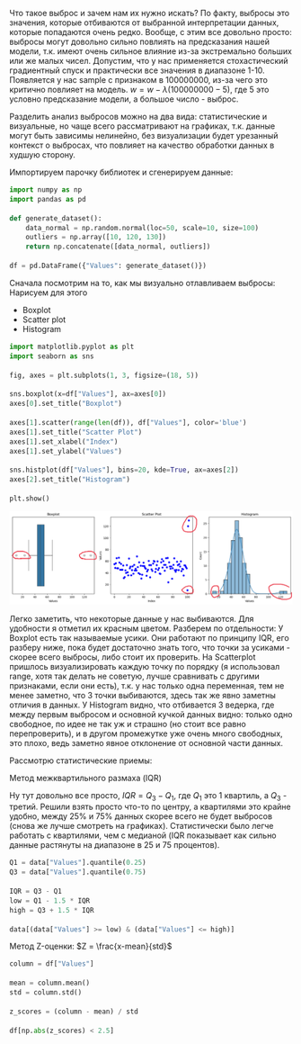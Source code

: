 Что такое выброс и зачем нам их нужно искать? 
По факту, выбросы это значения, которые отбиваются от выбранной интерпретации данных, которые попадаются очень редко.
Вообще, с этим все довольно просто: выбросы могут довольно сильно повлиять на предсказания нашей модели, т.к. имеют очень сильное влияние из-за экстремально больших или же малых чисел. Допустим, что у нас применяется стохастический градиентный спуск и практически все значения в диапазоне 1-10. Появляется у нас sample с признаком в 100000000, из-за чего это критично повлияет на модель. $w = w - \lambda (100000000 - 5)$, где 5 это условно предсказание модели, а большое число - выброс.

Разделить анализ выбросов можно на два вида: статистические и визуальные, но чаще всего рассматривают на графиках, т.к. данные могут быть зависимы нелинейно, без визуализации будет урезанный контекст о выбросах, что повлияет на качество обработки данных в худшую сторону.

Импортируем парочку библиотек и сгенерируем данные:

``` python
import numpy as np
import pandas as pd

def generate_dataset():
    data_normal = np.random.normal(loc=50, scale=10, size=100)
    outliers = np.array([10, 120, 130])
    return np.concatenate([data_normal, outliers])

df = pd.DataFrame({"Values": generate_dataset()})
```

Сначала посмотрим на то, как мы визуально отлавливаем выбросы:
Нарисуем для этого
- Boxplot
- Scatter plot
- Histogram

``` python
import matplotlib.pyplot as plt
import seaborn as sns

fig, axes = plt.subplots(1, 3, figsize=(18, 5))

sns.boxplot(x=df["Values"], ax=axes[0])
axes[0].set_title("Boxplot")

axes[1].scatter(range(len(df)), df["Values"], color='blue')
axes[1].set_title("Scatter Plot")
axes[1].set_xlabel("Index")
axes[1].set_ylabel("Values")

sns.histplot(df["Values"], bins=20, kde=True, ax=axes[2])
axes[2].set_title("Histogram")

plt.show()
```

![Image alt](https://raw.githubusercontent.com/DanisSharafiev/MLCourse/refs/heads/main/Images/Outliers.png)

Легко заметить, что некоторые данные у нас выбиваются. Для удобности я отметил их красным цветом.
Разберем по отдельности:
У Boxplot есть так называемые усики. Они работают по принципу IQR, его разберу ниже, пока будет достаточно знать того, что точки за усиками - скорее всего выбросы, либо стоит их проверить.
На Scatterplot пришлось визуализировать каждую точку по порядку (я использовал range, хотя так делать не советую, лучше сравнивать с другими признаками, если они есть), т.к. у нас только одна переменная, тем не менее заметно, что 3 точки выбиваются, здесь так же явно заметны отличия в данных.
У Histogram видно, что отбивается 3 ведерка, где между первым выбросом и основной кучкой данных видно: только одно свободное, по идее не так уж и страшно (но стоит все равно перепроверить), и в другом промежутке уже очень много свободных, это плохо, ведь заметно явное отклонение от основной части данных.

Рассмотрю статистические приемы:

Метод межквартильного размаха (IQR)

Ну тут довольно все просто,
$IQR = Q_{3} - Q_{1}$, где $Q_{1}$ это 1 квартиль, а $Q_{3}$ - третий.
Решили взять просто что-то по центру, а квартилями это крайне удобно, между 25% и 75% данных скорее всего не будет выбросов (снова же лучше смотреть на графиках). Статистически было легче работать с квартилями, чем с медианой (IQR показывает как сильно данные растянуты на диапазоне в 25 и 75 процентов).

``` python
Q1 = data["Values"].quantile(0.25)
Q3 = data["Values"].quantile(0.75)

IQR = Q3 - Q1
low = Q1 - 1.5 * IQR
high = Q3 + 1.5 * IQR

data[(data["Values"] >= low) & (data["Values"] <= high)]
```

Метод Z-оценки:
$Z = \frac{x-mean}{std}$

``` python
column = df["Values"]

mean = column.mean()
std = column.std()

z_scores = (column - mean) / std

df[np.abs(z_scores) < 2.5]
```

